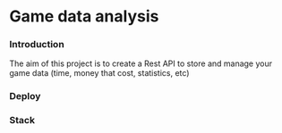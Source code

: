 # Game data analysis

### Introduction
The aim of this project is to create a Rest API to store and manage your game data (time, money that cost, statistics, etc)

### Deploy

### Stack
